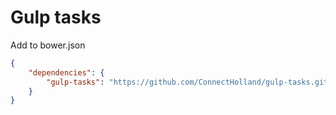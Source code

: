 # Gulp tasks

Add to bower.json
```json
{
    "dependencies": {
        "gulp-tasks": "https://github.com/ConnectHolland/gulp-tasks.git#^2.0"
    }
}
```